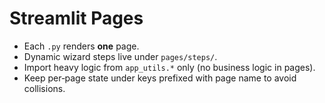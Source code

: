 # Streamlit Pages

* Each `.py` renders **one** page.
* Dynamic wizard steps live under `pages/steps/`.
* Import heavy logic from `app_utils.*` only (no business logic in pages).
* Keep per‑page state under keys prefixed with page name to avoid collisions.
